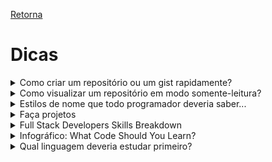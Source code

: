 [Retorna](README.md)

# Dicas

<details>
    <summary>Como criar um repositório ou um gist rapidamente?</summary>

- Existem 2 URLs que fornecem um acesso rápido a criação de repositórios ou *gists*.
    + Para criar um novo repositório basta acessar [repo.new](http://repo.new)
    + Para criar um novo *gist* basta acessar [gist.new](http://gist.new)

**Fonte: visto no grupo CodeWalkers (Telegram)**
</details>

<details>
	<summary>Como visualizar um repositório em modo somente-leitura?</summary>

**Para fazer isso, é preciso ter o endereço completo do repositório no GitHub.**

Basta apenas adicionar, após o *github*, o termo *1s*.

Exemplo:

Endereço do repositório: https://github.com/rt-oliveira/ConteudosTI
<br>

Endereço alterado: https://github1s.com/rt-oliveira/ConteudosTI
<br><br>

**Fonte: visto no grupo CodeWalkers**
</details>

<details>
    <summary>Estilos de nome que todo programador deveria saber...</summary>

![Estilos de nome que todo programador deveria saber...](Imagens/estiloNomes.jpg)

**Fonte: facebook.com/TheHackUniversity**<br>
**Visto no grupo CodeWalkers (Telegram)**
</details>

<details>
	<summary>Faça projetos</summary>

![Faça projetos](Imagens/façaProjetos.jpg)

**Fonte: https://instagram.com/berg.dev**<br>
**Visto no grupo CodeWalkers (Telegram)**
</details>

<details>
	<summary>Full Stack Developers Skills Breakdown</summary>

![Full Stack Developers Skills Breakdown](Imagens/fullStackSkills.jpg)

**Fonte: t.me/GuiaDev**<br>
**Visto no grupo CodeWalkers (Telegram)**
</details>

<details>
	<summary>Infográfico: What Code Should You Learn?</summary>

![Infográfico: What Code Should You Learn?](Imagens/qualLinguagemEstudar.jpg)

[Link original](https://i.pinimg.com/originals/fb/90/8f/fb908f9e0a932d4a123b62aa28f02ed9.jpg)

**Fonte: visto no grupo CodeWalkers (Telegram)**
</details>

<details>
	<summary>Qual linguagem deveria estudar primeiro?</summary>

![Qual linguagem deveria estudar primeiro?](Imagens/qualLinguagemEstudarPrimeiro.jpg)

[Link original](https://pbs.twimg.com/media/ExPbjUPW8Ak3X4U?format=jpg&name=large)

**Fonte: visto no grupo CodeWalkers (Telegram)**
</details>